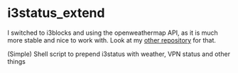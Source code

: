 # i3status_extend
I switched to i3blocks and using the openweathermap API, as it is much more stable and nice to work with.
Look at my [other repository](https://github.com/alindl/endeavouros-i3wm-setup) for that.

(Simple) Shell script to prepend i3status with weather, VPN status and other things
